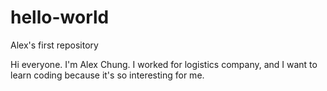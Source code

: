 # hello-world
Alex's first repository

Hi everyone. I'm Alex Chung. I worked for logistics company, and I want to learn coding because it's so interesting for me.
